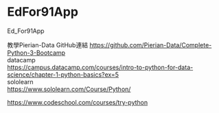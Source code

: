 # EdFor91App
Ed_For91App


教學Pierian-Data GitHub連結
https://github.com/Pierian-Data/Complete-Python-3-Bootcamp   
datacamp  
https://campus.datacamp.com/courses/intro-to-python-for-data-science/chapter-1-python-basics?ex=5   
sololearn  
https://www.sololearn.com/Course/Python/  

https://www.codeschool.com/courses/try-python  
